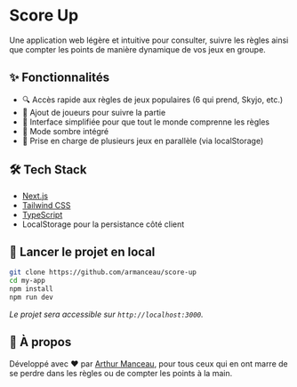 # Score Up

Une application web légère et intuitive pour consulter,  suivre les règles ainsi que compter les points de manière dynamique de vos jeux en groupe.

## ✨ Fonctionnalités

- 🔍 Accès rapide aux règles de jeux populaires (6 qui prend, Skyjo, etc.)
- 👥 Ajout de joueurs pour suivre la partie
- 🧠 Interface simplifiée pour que tout le monde comprenne les règles
- 🌙 Mode sombre intégré
- 🧩 Prise en charge de plusieurs jeux en parallèle (via localStorage)

## 🛠️ Tech Stack

- [Next.js](https://nextjs.org/)
- [Tailwind CSS](https://tailwindcss.com/)
- [TypeScript](https://www.typescriptlang.org/)
- LocalStorage pour la persistance côté client

## 🚀 Lancer le projet en local

```bash
git clone https://github.com/armanceau/score-up
cd my-app
npm install
npm run dev
```

_Le projet sera accessible sur `http://localhost:3000`._

## 📄 À propos

Développé avec ❤️ par [Arthur Manceau](https://github.com/armanceau), pour tous ceux qui en ont marre de se perdre dans les règles ou de compter les points à la main.
